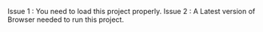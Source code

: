 Issue 1 : You need to load this project properly.
Issue 2 : A Latest version of Browser needed to run this project.
